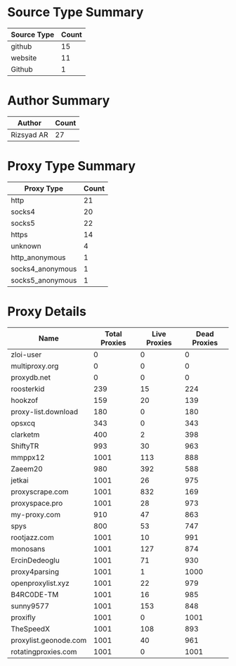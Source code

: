 # Source Type Summary

| Source Type | Count |
|-------------|-------|
| github | 15 |
| website | 11 |
| Github | 1 |


# Author Summary

| Author | Count |
|--------|-------|
| Rizsyad AR | 27 |


# Proxy Type Summary

| Proxy Type | Count |
|------------|-------|
| http | 21 |
| socks4 | 20 |
| socks5 | 22 |
| https | 14 |
| unknown | 4 |
| http_anonymous | 1 |
| socks4_anonymous | 1 |
| socks5_anonymous | 1 |


# Proxy Details

| Name | Total Proxies | Live Proxies | Dead Proxies |
|------|---------------|--------------|---------------|
| zloi-user | 0 | 0 | 0 |
| multiproxy.org | 0 | 0 | 0 |
| proxydb.net | 0 | 0 | 0 |
| roosterkid | 239 | 15 | 224 |
| hookzof | 159 | 20 | 139 |
| proxy-list.download | 180 | 0 | 180 |
| opsxcq | 343 | 0 | 343 |
| clarketm | 400 | 2 | 398 |
| ShiftyTR | 993 | 30 | 963 |
| mmppx12 | 1001 | 113 | 888 |
| Zaeem20 | 980 | 392 | 588 |
| jetkai | 1001 | 26 | 975 |
| proxyscrape.com | 1001 | 832 | 169 |
| proxyspace.pro | 1001 | 28 | 973 |
| my-proxy.com | 910 | 47 | 863 |
| spys | 800 | 53 | 747 |
| rootjazz.com | 1001 | 10 | 991 |
| monosans | 1001 | 127 | 874 |
| ErcinDedeoglu | 1001 | 71 | 930 |
| proxy4parsing | 1001 | 1 | 1000 |
| openproxylist.xyz | 1001 | 22 | 979 |
| B4RC0DE-TM | 1001 | 16 | 985 |
| sunny9577 | 1001 | 153 | 848 |
| proxifly | 1001 | 0 | 1001 |
| TheSpeedX | 1001 | 108 | 893 |
| proxylist.geonode.com | 1001 | 40 | 961 |
| rotatingproxies.com | 1001 | 0 | 1001 |
